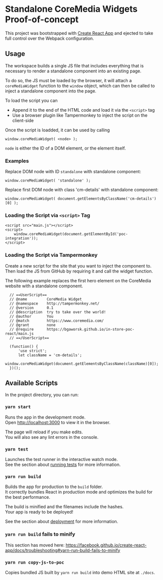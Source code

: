 # Standalone CoreMedia Widgets Proof-of-concept

This project was bootstrapped with [Create React App](https://github.com/facebook/create-react-app) and 
ejected to take full control over the Webpack configuration. 

## Usage

The workspace builds a single JS file that includes everything that is necessary to render
a standalone component into an existing page.

To do so, the JS must be loaded by the browser, it will attach a `coreMediaWidget` function
to the `window` object, which can then be called to inject a standalone component into
the page.

To load the script you can

  * Append it to the end of the HTML code and load it via the `<script>` tag
  * Use a browser plugin like Tampermonkey to inject the script on the client-side

Once the script is loadded, it can be used by calling

    window.coreMediaWidget( <node> );
    
`node` is either the ID of a DOM element, or the element itself.

### Examples

Replace DOM node with ID `standalone` with standalone component:

    window.coreMediaWidget( 'standalone' );
    
Replace first DOM node with class 'cm-details' with standalone component:

    window.coreMediaWidget( document.getElementsByClassName('cm-details')[0] );
    
### Loading the Script via `<script>` Tag

    <script src="main.js"></script>
    <script>
        window.coreMediaWidget(document.getElementById('poc-integration'));
    </script>
    
### Loading the Script via Tampermonkey

Create a new script for the site that you want to inject the component to.
Then load the JS from GitHub by requiring it and call the widget function.

The following example replaces the first hero element on the CoreMedia website
with a standalone component.

      // ==UserScript==
      // @name         CoreMedia Widget
      // @namespace    http://tampermonkey.net/
      // @version      0.1
      // @description  try to take over the world!
      // @author       You
      // @match        https://www.coremedia.com/
      // @grant        none
      // @require      https://bgaworsk.github.io/in-store-poc-react/main.js
      // ==/UserScript==
      
      (function() {
          'use strict';
          let className = 'cm-details';
          window.coreMediaWidget(document.getElementsByClassName(className)[0]);
      })();

## Available Scripts

In the project directory, you can run:

### `yarn start`

Runs the app in the development mode.<br>
Open [http://localhost:3000](http://localhost:3000) to view it in the browser.

The page will reload if you make edits.<br>
You will also see any lint errors in the console.

### `yarn test`

Launches the test runner in the interactive watch mode.<br>
See the section about [running tests](https://facebook.github.io/create-react-app/docs/running-tests) for more information.

### `yarn run build`

Builds the app for production to the `build` folder.<br>
It correctly bundles React in production mode and optimizes the build for the best performance.

The build is minified and the filenames include the hashes.<br>
Your app is ready to be deployed!

See the section about [deployment](https://facebook.github.io/create-react-app/docs/deployment) for more information.

### `yarn run build` fails to minify

This section has moved here: https://facebook.github.io/create-react-app/docs/troubleshooting#yarn-run-build-fails-to-minify

### `yarn run copy-js-to-poc`

Copies bundled JS built by `yarn run build` into demo HTML site at `./docs`.